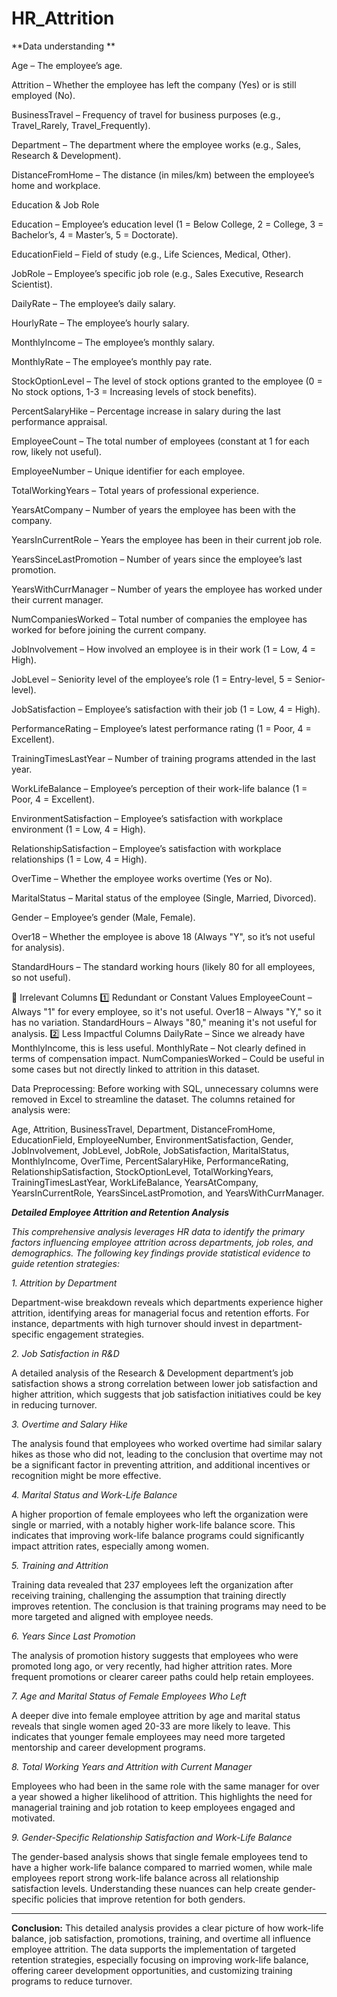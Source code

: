 # HR_Attrition

**Data understanding **

Age – The employee’s age.

Attrition – Whether the employee has left the company (Yes) or is still employed (No).

BusinessTravel – Frequency of travel for business purposes (e.g., Travel_Rarely, Travel_Frequently).

Department – The department where the employee works (e.g., Sales, Research & Development).

DistanceFromHome – The distance (in miles/km) between the employee’s home and workplace.

Education & Job Role

Education – Employee’s education level (1 = Below College, 2 = College, 3 = Bachelor’s, 4 = Master’s, 5 = Doctorate).

EducationField – Field of study (e.g., Life Sciences, Medical, Other).

JobRole – Employee’s specific job role (e.g., Sales Executive, Research Scientist).

DailyRate – The employee’s daily salary.

HourlyRate – The employee’s hourly salary.

MonthlyIncome – The employee’s monthly salary.

MonthlyRate – The employee’s monthly pay rate.

StockOptionLevel – The level of stock options granted to the employee (0 = No stock options, 1-3 = Increasing levels of stock benefits).

PercentSalaryHike – Percentage increase in salary during the last performance appraisal.

EmployeeCount – The total number of employees (constant at 1 for each row, likely not useful).

EmployeeNumber – Unique identifier for each employee.

TotalWorkingYears – Total years of professional experience.

YearsAtCompany – Number of years the employee has been with the company.

YearsInCurrentRole – Years the employee has been in their current job role.

YearsSinceLastPromotion – Number of years since the employee’s last promotion.

YearsWithCurrManager – Number of years the employee has worked under their current manager.

NumCompaniesWorked – Total number of companies the employee has worked for before joining the current company.

JobInvolvement – How involved an employee is in their work (1 = Low, 4 = High).

JobLevel – Seniority level of the employee’s role (1 = Entry-level, 5 = Senior-level).

JobSatisfaction – Employee’s satisfaction with their job (1 = Low, 4 = High).

PerformanceRating – Employee’s latest performance rating (1 = Poor, 4 = Excellent).

TrainingTimesLastYear – Number of training programs attended in the last year.

WorkLifeBalance – Employee’s perception of their work-life balance (1 = Poor, 4 = Excellent).

EnvironmentSatisfaction – Employee’s satisfaction with workplace environment (1 = Low, 4 = High).

RelationshipSatisfaction – Employee’s satisfaction with workplace relationships (1 = Low, 4 = High).

OverTime – Whether the employee works overtime (Yes or No).

MaritalStatus – Marital status of the employee (Single, Married, Divorced).

Gender – Employee’s gender (Male, Female).

Over18 – Whether the employee is above 18 (Always "Y", so it’s not useful for analysis).

StandardHours – The standard working hours (likely 80 for all employees, so not useful).

🚫 Irrelevant Columns
1️⃣ Redundant or Constant Values
EmployeeCount – Always "1" for every employee, so it's not useful.
Over18 – Always "Y," so it has no variation.
StandardHours – Always "80," meaning it's not useful for analysis.
2️⃣ Less Impactful Columns
DailyRate – Since we already have MonthlyIncome, this is less useful.
MonthlyRate – Not clearly defined in terms of compensation impact.
NumCompaniesWorked – Could be useful in some cases but not directly linked to attrition in this dataset.

Data Preprocessing:
Before working with SQL, unnecessary columns were removed in Excel to streamline the dataset. The columns retained for analysis were:

Age, Attrition, BusinessTravel, Department, DistanceFromHome, EducationField, EmployeeNumber, EnvironmentSatisfaction, Gender, JobInvolvement, JobLevel, JobRole, JobSatisfaction, MaritalStatus, MonthlyIncome, OverTime, PercentSalaryHike, PerformanceRating, RelationshipSatisfaction, StockOptionLevel, TotalWorkingYears, TrainingTimesLastYear, WorkLifeBalance, YearsAtCompany, YearsInCurrentRole, YearsSinceLastPromotion, and YearsWithCurrManager.

_**Detailed Employee Attrition and Retention Analysis**_

_This comprehensive analysis leverages HR data to identify the primary factors influencing employee attrition across departments, job roles, and demographics. The following key findings provide statistical evidence to guide retention strategies:_

_1. Attrition by Department_

Department-wise breakdown reveals which departments experience higher attrition, identifying areas for managerial focus and retention efforts. For instance, departments with high turnover should invest in department-specific engagement strategies.

_2. Job Satisfaction in R&D_

A detailed analysis of the Research & Development department’s job satisfaction shows a strong correlation between lower job satisfaction and higher attrition, which suggests that job satisfaction initiatives could be key in reducing turnover.

_3. Overtime and Salary Hike_

The analysis found that employees who worked overtime had similar salary hikes as those who did not, leading to the conclusion that overtime may not be a significant factor in preventing attrition, and additional incentives or recognition might be more effective.

_4. Marital Status and Work-Life Balance_

A higher proportion of female employees who left the organization were single or married, with a notably higher work-life balance score. This indicates that improving work-life balance programs could significantly impact attrition rates, especially among women.

_5. Training and Attrition_

Training data revealed that 237 employees left the organization after receiving training, challenging the assumption that training directly improves retention. The conclusion is that training programs may need to be more targeted and aligned with employee needs.

_6. Years Since Last Promotion_

The analysis of promotion history suggests that employees who were promoted long ago, or very recently, had higher attrition rates. More frequent promotions or 
clearer career paths could help retain employees.

_7. Age and Marital Status of Female Employees Who Left_

A deeper dive into female employee attrition by age and marital status reveals that single women aged 20-33 are more likely to leave. This indicates that younger female employees may need more targeted mentorship and career development programs.

_8. Total Working Years and Attrition with Current Manager_

Employees who had been in the same role with the same manager for over a year showed a higher likelihood of attrition. This highlights the need for managerial training and job rotation to keep employees engaged and motivated.

_9. Gender-Specific Relationship Satisfaction and Work-Life Balance_

The gender-based analysis shows that single female employees tend to have a higher work-life balance compared to married women, while male employees report strong work-life balance across all relationship satisfaction levels. Understanding these nuances can help create gender-specific policies that improve retention for both genders.
________________________

****Conclusion:****
This detailed analysis provides a clear picture of how work-life balance, job satisfaction, promotions, training, and overtime all influence employee attrition. The data supports the implementation of targeted retention strategies, especially focusing on improving work-life balance, offering career development opportunities, and customizing training programs to reduce turnover.

